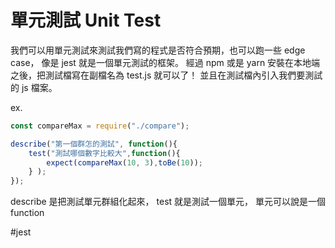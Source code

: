 # 單元測試 Unit Test
我們可以用單元測試來測試我們寫的程式是否符合預期，也可以跑一些 edge case，
像是 jest 就是一個單元測試的框架。
經過 npm 或是 yarn 安裝在本地端之後，把測試檔寫在副檔名為 test.js 就可以了！
並且在測試檔內引入我們要測試的 js 檔案。

ex.
```js
const compareMax = require("./compare");

describe("第一個群怎的測試", function(){
	test("測試哪個數字比較大",function(){
		expect(compareMax(10, 3),toBe(10));
	} );
});
```

describe 是把測試單元群組化起來，
test 就是測試一個單元，
單元可以說是一個 function

#jest 
